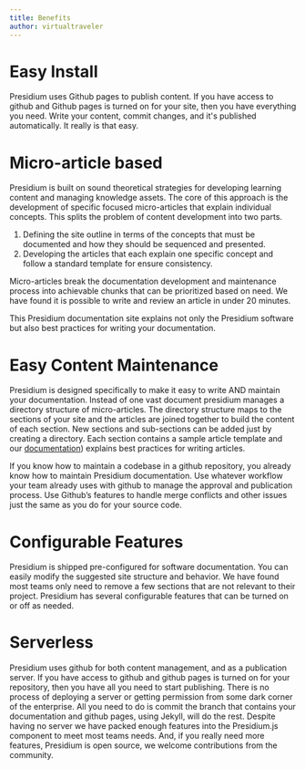 ```yaml
---
title: Benefits
author: virtualtraveler
---
```


# Easy Install
Presidium uses Github pages to publish content. If you have access to github and Github pages is turned on for your site, then you have everything you need. Write your content, commit changes, and it's published automatically. It really is that easy. 

# Micro-article based 
Presidium is built on sound theoretical strategies for developing learning content and managing knowledge assets. The core of this approach is the development of specific focused micro-articles that explain individual concepts. This splits the problem of content development into two parts.  
 
1. Defining the site outline in terms of the concepts that must be documented and how they should be sequenced and presented. 
2. Developing the articles that each explain one specific concept and follow a standard template for ensure consistency. 
 
Micro-articles break the documentation development and maintenance process into achievable chunks that can be prioritized based on need. We have found it is possible to write and review an article in under 20 minutes. 

This Presidium documentation site explains not only the Presidium software  but also best practices for writing your documentation.

# Easy Content Maintenance 
Presidium is designed specifically to make it easy to write AND maintain your documentation. Instead of one vast document presidium manages a directory structure of micro-articles. The directory structure maps to the sections of your site  and the articles are joined together to build the content of each section. New sections and sub-sections can be added just by creating a directory. Each section contains a sample article template and our [documentation](http://presidum.spandigital.com/)) explains best practices for writing articles. 
 
If you know how to  maintain a codebase in a github repository, you already know how to maintain Presidium documentation.  Use whatever workflow your team already uses with github to manage the approval and publication process. Use Github’s features to handle merge conflicts and other issues just the same as you do for your source code. 

# Configurable Features
Presidium is shipped pre-configured for software documentation. You can easily modify the suggested site structure and behavior.  We have found most teams only need to remove a few sections that are not relevant to their project. Presidium has several configurable features that can be turned on or off as needed.

# Serverless
Presidium uses github for both content management, and as a publication server. If you have access to github and github pages is turned on for your repository, then you have all you need to start publishing. There is no process of deploying a server or getting permission from some dark corner of the enterprise. All you need to do is commit the branch that contains your documentation and github pages, using Jekyll, will do the rest. Despite having no server we have packed enough features into the Presidium.js component to meet most teams needs. And, if you really need more features, Presidium is open source, we welcome contributions from the community. 
